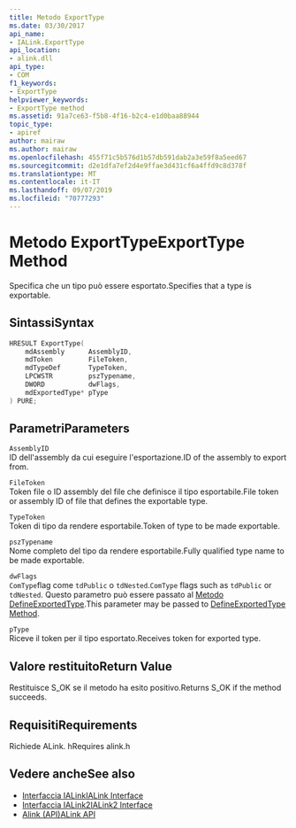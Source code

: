 ```yaml
---
title: Metodo ExportType
ms.date: 03/30/2017
api_name:
- IALink.ExportType
api_location:
- alink.dll
api_type:
- COM
f1_keywords:
- ExportType
helpviewer_keywords:
- ExportType method
ms.assetid: 91a7ce63-f5b8-4f16-b2c4-e1d0baa88944
topic_type:
- apiref
author: mairaw
ms.author: mairaw
ms.openlocfilehash: 455f71c5b576d1b57db591dab2a3e59f8a5eed67
ms.sourcegitcommit: d2e1dfa7ef2d4e9ffae3d431cf6a4ffd9c8d378f
ms.translationtype: MT
ms.contentlocale: it-IT
ms.lasthandoff: 09/07/2019
ms.locfileid: "70777293"
---
```

# <a name="exporttype-method"></a><span data-ttu-id="1080c-102">Metodo ExportType</span><span class="sxs-lookup"><span data-stu-id="1080c-102">ExportType Method</span></span>
<span data-ttu-id="1080c-103">Specifica che un tipo può essere esportato.</span><span class="sxs-lookup"><span data-stu-id="1080c-103">Specifies that a type is exportable.</span></span>  
  
## <a name="syntax"></a><span data-ttu-id="1080c-104">Sintassi</span><span class="sxs-lookup"><span data-stu-id="1080c-104">Syntax</span></span>  
  
```cpp  
HRESULT ExportType(  
    mdAssembly      AssemblyID,  
    mdToken         FileToken,  
    mdTypeDef       TypeToken,  
    LPCWSTR         pszTypename,  
    DWORD           dwFlags,  
    mdExportedType* pType  
) PURE;  
```  
  
## <a name="parameters"></a><span data-ttu-id="1080c-105">Parametri</span><span class="sxs-lookup"><span data-stu-id="1080c-105">Parameters</span></span>  
 `AssemblyID`  
 <span data-ttu-id="1080c-106">ID dell'assembly da cui eseguire l'esportazione.</span><span class="sxs-lookup"><span data-stu-id="1080c-106">ID of the assembly to export from.</span></span>  
  
 `FileToken`  
 <span data-ttu-id="1080c-107">Token file o ID assembly del file che definisce il tipo esportabile.</span><span class="sxs-lookup"><span data-stu-id="1080c-107">File token or assembly ID of file that defines the exportable type.</span></span>  
  
 `TypeToken`  
 <span data-ttu-id="1080c-108">Token di tipo da rendere esportabile.</span><span class="sxs-lookup"><span data-stu-id="1080c-108">Token of type to be made exportable.</span></span>  
  
 `pszTypename`  
 <span data-ttu-id="1080c-109">Nome completo del tipo da rendere esportabile.</span><span class="sxs-lookup"><span data-stu-id="1080c-109">Fully qualified type name to be made exportable.</span></span>  
  
 `dwFlags`  
 <span data-ttu-id="1080c-110">`ComType`flag come `tdPublic` o `tdNested`.</span><span class="sxs-lookup"><span data-stu-id="1080c-110">`ComType` flags such as `tdPublic` or `tdNested`.</span></span> <span data-ttu-id="1080c-111">Questo parametro può essere passato al [Metodo DefineExportedType](../metadata/imetadataassemblyemit-defineexportedtype-method.md).</span><span class="sxs-lookup"><span data-stu-id="1080c-111">This parameter may be passed to [DefineExportedType Method](../metadata/imetadataassemblyemit-defineexportedtype-method.md).</span></span>  
  
 `pType`  
 <span data-ttu-id="1080c-112">Riceve il token per il tipo esportato.</span><span class="sxs-lookup"><span data-stu-id="1080c-112">Receives token for exported type.</span></span>  
  
## <a name="return-value"></a><span data-ttu-id="1080c-113">Valore restituito</span><span class="sxs-lookup"><span data-stu-id="1080c-113">Return Value</span></span>  
 <span data-ttu-id="1080c-114">Restituisce S_OK se il metodo ha esito positivo.</span><span class="sxs-lookup"><span data-stu-id="1080c-114">Returns S_OK if the method succeeds.</span></span>  
  
## <a name="requirements"></a><span data-ttu-id="1080c-115">Requisiti</span><span class="sxs-lookup"><span data-stu-id="1080c-115">Requirements</span></span>  
 <span data-ttu-id="1080c-116">Richiede ALink. h</span><span class="sxs-lookup"><span data-stu-id="1080c-116">Requires alink.h</span></span>  
  
## <a name="see-also"></a><span data-ttu-id="1080c-117">Vedere anche</span><span class="sxs-lookup"><span data-stu-id="1080c-117">See also</span></span>

- [<span data-ttu-id="1080c-118">Interfaccia IALink</span><span class="sxs-lookup"><span data-stu-id="1080c-118">IALink Interface</span></span>](ialink-interface.md)
- [<span data-ttu-id="1080c-119">Interfaccia IALink2</span><span class="sxs-lookup"><span data-stu-id="1080c-119">IALink2 Interface</span></span>](ialink2-interface.md)
- [<span data-ttu-id="1080c-120">Alink (API)</span><span class="sxs-lookup"><span data-stu-id="1080c-120">ALink API</span></span>](index.md)
